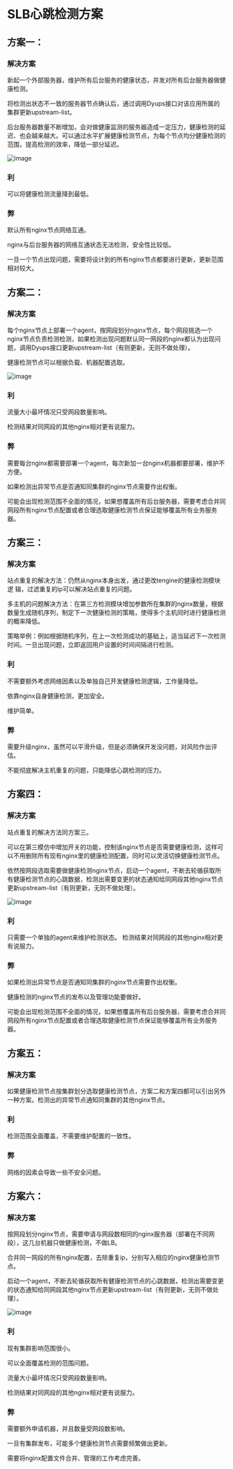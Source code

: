# SLB心跳检测方案

## 方案一：

### 解决方案

新起一个外部服务器，维护所有后台服务的健康状态，并发对所有后台服务器做健康检测。

将检测出状态不一致的服务器节点确认后，通过调用Dyups接口对该应用所属的集群更新upstream-list。

后台服务器数量不断增加，会对做健康监测的服务器造成一定压力，健康检测的延迟、也会越来越大。可以通过水平扩展健康检测节点，为每个节点均分健康检测的范围，提高检测的效率，降低一部分延迟。

![image](./md_pic/slb_heartbeat/plan1.png)
    
### 利

可以将健康检测流量降到最低。
    
### 弊

默认所有nginx节点网络互通。

nginx与后台服务器的网络互通状态无法检测，安全性比较低。

一旦一个节点出现问题，需要将设计到的所有nginx节点都要进行更新，更新范围相对较大。

## 方案二：

### 解决方案

每个nginx节点上部署一个agent，按网段划分nginx节点，每个网段挑选一个nginx节点负责检测检测，如果检测出现问题默认同一网段的nginx都认为出现问题，调用Dyups接口更新upstream-list（有则更新，无则不做处理）。

健康检测节点可以根据负载、机器配置选取。

![image](./md_pic/slb_heartbeat/plan2.png)
    
### 利

流量大小最坏情况只受网段数量影响。

检测结果对同网段的其他nginx相对更有说服力。
    
### 弊

需要每台nginx都需要部署一个agent，每次新加一台nginx机器都要部署，维护不方便。

如果检测出异常节点是否通知同集群的nginx节点需要作出权衡。

可能会出现检测范围不全面的情况，如果想覆盖所有后台服务器，需要考虑合并同网段所有nginx节点配置或者合理选取健康检测节点保证能够覆盖所有业务服务器。
    

## 方案三：

### 解决方案

站点重复的解决方法：仍然从nginx本身出发，通过更改tengine的健康检测模块逻
辑，过滤重复的ip可以解决站点重复的问题。

多主机的问题解决方法：在第三方检测模块增加参数所在集群的nginx数量，根据数量生成随机序列，制定下一次健康检测的策略，使得多个主机同时进行健康检测的概率降低。

策略举例：例如根据随机序列，在上一次检测成功的基础上，适当延迟下一次检测时间。一旦出现问题，立即返回用户设置的时间间隔进行检测。
    
### 利

不需要额外考虑网络因素以及单独自己开发健康检测逻辑，工作量降低。

依靠nginx自身健康检测，更加安全。

维护简单。
    
### 弊

需要升级nginx，虽然可以平滑升级，但是必须确保开发没问题，对风险作出评估。

不能彻底解决主机重复的问题，只能降低心跳检测的压力。

    
## 方案四：

### 解决方案

站点重复的解决方法同方案三。

可以在第三模仿中增加开关的功能，控制该nginx节点是否需要健康检测，这样可以不用删除所有现有nginx里的健康检测配置，同时可以灵活切换健康检测节点。

依然按网段选取需要做健康检测nginx节点，启动一个agent，不断去轮循获取所有健康检测节点的心跳数据，检测出需要变更的状态通知给同网段其他nginx节点更新upstream-list（有则更新，无则不做处理）。

![image](./md_pic/slb_heartbeat/plan3.png)

### 利

只需要一个单独的agent来维护检测状态。
检测结果对同网段的其他nginx相对更有说服力。
    
### 弊

如果检测出异常节点是否通知同集群的nginx节点需要作出权衡。

健康检测的nginx节点的发布以及管理功能要做好。

可能会出现检测范围不全面的情况，如果想覆盖所有后台服务器，需要考虑合并同网段所有nginx节点配置或者合理选取健康检测节点保证能够覆盖所有业务服务器。
    
## 方案五：

### 解决方案

如果健康检测节点按集群划分选取健康检测节点，方案二和方案四都可以引出另外一种方案。检测出的异常节点通知同集群的其他nginx节点。
    
### 利

检测范围全面覆盖，不需要维护配置的一致性。

### 弊

网络的因素会导致一些不安全问题。

## 方案六：

### 解决方案

按网段划分nginx节点，需要申请与网段数相同的nginx服务器（部署在不同网段），这几台机器只做健康检测，不做LB。

合并同一网段的所有nginx配置，去除重复ip，分别写入相应的nginx健康检测节点。

启动一个agent，不断去轮循获取所有健康检测节点的心跳数据，检测出需要变更的状态通知给同网段其他nginx节点更新upstream-list（有则更新，无则不做处理）。

![image](./md_pic/slb_heartbeat/plan4.png)
    
### 利

现有集群影响范围很小。

可以全面覆盖检测的范围问题。

流量大小最坏情况只受网段数量影响。

检测结果对同网段的其他nginx相对更有说服力。

### 弊

需要额外申请机器，并且数量受网段数影响。

一旦有集群发布，可能多个健康检测节点需要频繁做出更新。

需要将nginx配置文件合并、管理的工作考虑完善。

